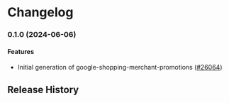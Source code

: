 # Changelog

### 0.1.0 (2024-06-06)

#### Features

* Initial generation of google-shopping-merchant-promotions ([#26064](https://github.com/googleapis/google-cloud-ruby/issues/26064)) 

## Release History
